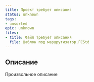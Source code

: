 ```yaml
---
title: Проект требует описания
status: unknown
tags:
- unsorted
epic: unknown
files:
- title: Файл требует описания
  file: Шаблон под маршрутизатор.FCStd
---
```



## Описание

Произвольное описание